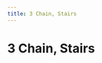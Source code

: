 ```yaml
---
title: 3 Chain, Stairs
---
```

# 3 Chain, Stairs
<ClientOnly>
<AssetLoader :reloadOnce="true" />
<GameSlides :jsonFileToLoad="'basics/3chain_stairs_a.json'" :useRandomSeed="false" :useManualData="false" :replay="true"></GameSlides>

</ClientOnly>